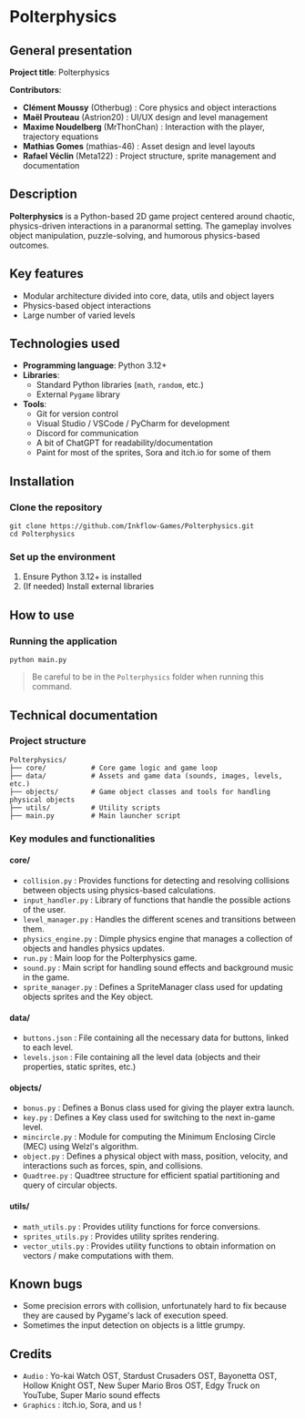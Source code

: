 # Polterphysics

## General presentation

**Project title**: Polterphysics

**Contributors**:
- **Clément Moussy** (Otherbug) : Core physics and object interactions
- **Maël Prouteau** (Astrion20) : UI/UX design and level management
- **Maxime Noudelberg** (MrThonChan) : Interaction with the player, trajectory equations
- **Mathias Gomes** (mathias-46) : Asset design and level layouts
- **Rafael Véclin** (Meta122) : Project structure, sprite management and documentation

## Description

**Polterphysics** is a Python-based 2D game project centered around chaotic, physics-driven interactions in a paranormal setting. The gameplay involves object manipulation, puzzle-solving, and humorous physics-based outcomes.

## Key features

- Modular architecture divided into core, data, utils and object layers  
- Physics-based object interactions
- Large number of varied levels

## Technologies used

- **Programming language**: Python 3.12+  
- **Libraries**:  
  - Standard Python libraries (`math`, `random`, etc.)
  - External `Pygame` library
- **Tools**:
  - Git for version control  
  - Visual Studio / VSCode / PyCharm for development
  - Discord for communication
  - A bit of ChatGPT for readability/documentation
  - Paint for most of the sprites, Sora and itch.io for some of them

## Installation

### Clone the repository

```
git clone https://github.com/Inkflow-Games/Polterphysics.git
cd Polterphysics
```

### Set up the environment

1. Ensure Python 3.12+ is installed  
2. (If needed) Install external libraries

## How to use

### Running the application

```
python main.py
```

> Be careful to be in the `Polterphysics` folder when running this command.

## Technical documentation

### Project structure

```
Polterphysics/
├── core/           # Core game logic and game loop
├── data/           # Assets and game data (sounds, images, levels, etc.)
├── objects/        # Game object classes and tools for handling physical objects
├── utils/          # Utility scripts
├── main.py         # Main launcher script
```

### Key modules and functionalities

#### core/
- `collision.py` : Provides functions for detecting and resolving collisions between objects using physics-based calculations.
- `input_handler.py` : Library of functions that handle the possible actions of the user.
- `level_manager.py` : Handles the different scenes and transitions between them.
- `physics_engine.py` : Dimple physics engine that manages a collection of objects and handles physics updates.
- `run.py` : Main loop for the Polterphysics game.
- `sound.py` : Main script for handling sound effects and background music in the game.
- `sprite_manager.py` : Defines a SpriteManager class used for updating objects sprites and the Key object.

#### data/
- `buttons.json` : File containing all the necessary data for buttons, linked to each level.
- `levels.json` : File containing all the level data (objects and their properties, static sprites, etc.)

#### objects/
- `bonus.py` : Defines a Bonus class used for giving the player extra launch.
- `key.py` : Defines a Key class used for switching to the next in-game level.
- `mincircle.py` : Module for computing the Minimum Enclosing Circle (MEC) using Welzl's algorithm.  
- `object.py` : Defines a physical object with mass, position, velocity, and interactions such as forces, spin, and collisions.
- `Quadtree.py` : Quadtree structure for efficient spatial partitioning and query of circular objects.

#### utils/
- `math_utils.py` : Provides utility functions for force conversions.
- `sprites_utils.py` : Provides utility sprites rendering.
- `vector_utils.py` : Provides utility functions to obtain information on vectors / make computations with them.

## Known bugs

- Some precision errors with collision, unfortunately hard to fix because they are caused by Pygame's lack of execution speed.
- Sometimes the input detection on objects is a little grumpy.

## Credits

- `Audio` : Yo-kai Watch OST, Stardust Crusaders OST, Bayonetta OST, Hollow Knight OST, New Super Mario Bros OST, Edgy Truck on YouTube, Super Mario sound effects
- `Graphics` : itch.io, Sora, and us !